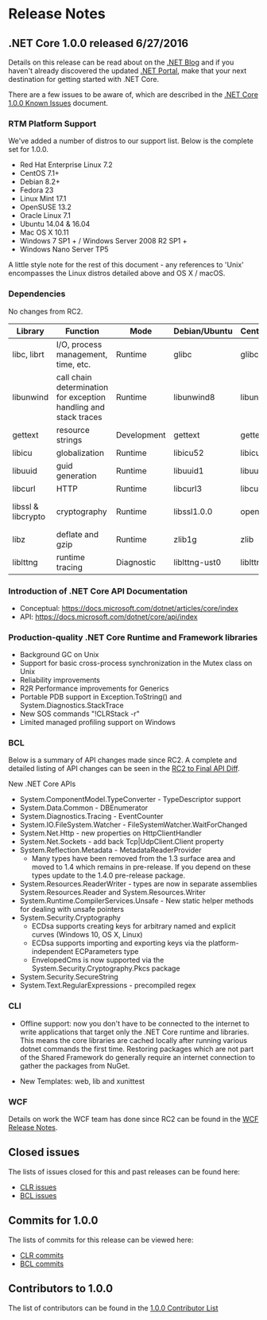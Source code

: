 # Release Notes

## .NET Core 1.0.0 released 6/27/2016

Details on this release can be read about on the 
[.NET Blog](https://blogs.msdn.microsoft.com/dotnet/2016/06/27/announcing-net-core-1-0) and if you haven't already discovered the updated [.NET Portal](https://go.microsoft.com/fwlink/?LinkID=798306), make that your next destination for getting started with .NET Core.

There are a few issues to be aware of, which are described in the [.NET Core 1.0.0 Known Issues](1.0.0-known-issues.md) document.

### RTM Platform Support

We've added a number of distros to our support list. Below is the complete set for 1.0.0.

* Red Hat Enterprise Linux 7.2
* CentOS 7.1+
* Debian 8.2+
* Fedora 23
* Linux Mint 17.1
* OpenSUSE 13.2
* Oracle Linux 7.1
* Ubuntu 14.04 & 16.04
* Mac OS X 10.11
* Windows 7 SP1 + / Windows Server 2008 R2 SP1 +
* Windows Nano Server TP5

A little style note for the rest of this document - any references to 'Unix' encompasses the Linux distros detailed above and OS X / macOS.

### Dependencies

No changes from RC2.

| Library             | Function                                                         | Mode          |Debian/Ubuntu  | CentOS/RHEL   | OS X                  |
| ------------------- | ---------------------------------------------------------------- | ------------- | ------------- | ------------- | --------------------- |
| libc, librt         | I/O, process management, time, etc.                              | Runtime       | glibc         | glibc         | Part of OS            |
| libunwind           | call chain determination for exception handling and stack traces | Runtime       | libunwind8    | libunwind     | Part of OS            |
| gettext             | resource strings                                                 | Development   | gettext       | gettext       | n/a                   |
| libicu              | globalization                                                    | Runtime       | libicu52      | libicu        | Part of OS            |
| libuuid             | guid generation                                                  | Runtime       | libuuid1      | libuuid       | Part of OS            |
| libcurl             | HTTP                                                             | Runtime       | libcurl3      | libcurl       | Part of OS            |
| libssl & libcrypto  | cryptography                                                     | Runtime       | libssl1.0.0   | openssl-libs  | Openssl from homebrew |
| libz                | deflate and gzip                                                 | Runtime       | zlib1g        |zlib           | Part of OS            |
| liblttng            | runtime tracing                                                  | Diagnostic    | liblttng-ust0 | liblttng-ust0 | n/a                   |

### Introduction of .NET Core API Documentation

* Conceptual: https://docs.microsoft.com/dotnet/articles/core/index
* API: https://docs.microsoft.com/dotnet/core/api/index

### Production-quality .NET Core Runtime and Framework libraries

* Background GC on Unix
* Support for basic cross-process synchronization in the Mutex class on Unix
* Reliability improvements
* R2R Performance improvements for Generics
* Portable PDB support in Exception.ToString() and System.Diagnostics.StackTrace
* New SOS commands "!CLRStack -r"
* Limited managed profiling support on Windows

### BCL

Below is a summary of API changes made since RC2. A complete and detailed listing of API changes can be seen in the [RC2 to Final API Diff](RC2-Final_API_diff.md).

New .NET Core APIs

* System.ComponentModel.TypeConverter - TypeDescriptor support
* System.Data.Common - DBEnumerator
* System.Diagnostics.Tracing - EventCounter
* System.IO.FileSystem.Watcher - FileSystemWatcher.WaitForChanged
* System.Net.Http - new properties on HttpClientHandler
* System.Net.Sockets - add back Tcp|UdpClient.Client property
* System.Reflection.Metadata - MetadataReaderProvider
	* Many types have been removed from the 1.3 surface area and moved to 1.4 which remains in pre-release.  If you depend on these types update to the 1.4.0 pre-release package.
* System.Resources.ReaderWriter - types are now in separate assemblies System.Resources.Reader and System.Resources.Writer
* System.Runtime.CompilerServices.Unsafe - New static helper methods for dealing with unsafe pointers
* System.Security.Cryptography
    * ECDsa supports creating keys for arbitrary named and explicit curves (Windows 10, OS X, Linux)
	* ECDsa supports importing and exporting keys via the platform-independent ECParameters type
    * EnvelopedCms is now supported via the System.Security.Cryptography.Pkcs package
* System.Security.SecureString
* System.Text.RegularExpressions - precompiled regex

### CLI

* Offline support: now you don't have to be connected to the internet to write applications that target only the .NET Core runtime and libraries. This means the core libraries are cached locally after running various dotnet commands the first time. Restoring packages which are not part of the Shared Framework do generally require an internet connection to gather the packages from NuGet.

* New Templates: web, lib and xunittest

### WCF

Details on work the WCF team has done since RC2 can be found in the [WCF Release Notes](https://github.com/dotnet/wcf/releases/tag/v1.0.0).

## Closed issues

The lists of issues closed for this and past releases can be found here:

* [CLR issues](https://github.com/dotnet/coreclr/issues?q=is%3Aissue+no%3Amilestone+is%3Aclosed)
* [BCL issues](https://github.com/dotnet/corefx/issues?q=is%3Aissue+no%3Amilestone+is%3Aclosed)

## Commits for 1.0.0

The lists of commits for this release can be viewed here:

* [CLR commits](https://github.com/dotnet/coreclr/commits/release/1.0.0)
* [BCL commits](https://github.com/dotnet/corefx/commits/release/1.0.0)

## Contributors to 1.0.0

The list of contributors can be found in the [1.0.0 Contributor List](1.0.0-contributor-list.md)
